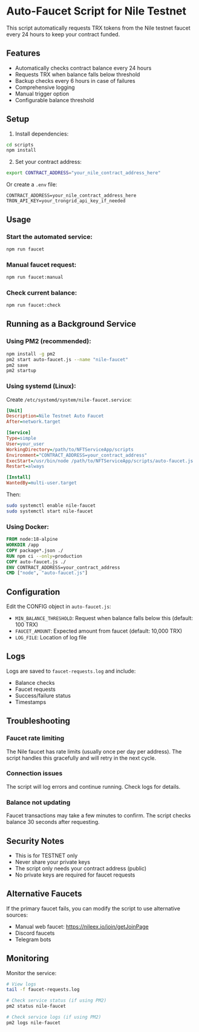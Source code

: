 # Auto-Faucet Script for Nile Testnet

This script automatically requests TRX tokens from the Nile testnet faucet every 24 hours to keep your contract funded.

## Features

- Automatically checks contract balance every 24 hours
- Requests TRX when balance falls below threshold
- Backup checks every 6 hours in case of failures
- Comprehensive logging
- Manual trigger option
- Configurable balance threshold

## Setup

1. Install dependencies:
```bash
cd scripts
npm install
```

2. Set your contract address:
```bash
export CONTRACT_ADDRESS="your_nile_contract_address_here"
```

Or create a `.env` file:
```env
CONTRACT_ADDRESS=your_nile_contract_address_here
TRON_API_KEY=your_trongrid_api_key_if_needed
```

## Usage

### Start the automated service:
```bash
npm run faucet
```

### Manual faucet request:
```bash
npm run faucet:manual
```

### Check current balance:
```bash
npm run faucet:check
```

## Running as a Background Service

### Using PM2 (recommended):
```bash
npm install -g pm2
pm2 start auto-faucet.js --name "nile-faucet"
pm2 save
pm2 startup
```

### Using systemd (Linux):
Create `/etc/systemd/system/nile-faucet.service`:
```ini
[Unit]
Description=Nile Testnet Auto Faucet
After=network.target

[Service]
Type=simple
User=your_user
WorkingDirectory=/path/to/NFTServiceApp/scripts
Environment="CONTRACT_ADDRESS=your_contract_address"
ExecStart=/usr/bin/node /path/to/NFTServiceApp/scripts/auto-faucet.js
Restart=always

[Install]
WantedBy=multi-user.target
```

Then:
```bash
sudo systemctl enable nile-faucet
sudo systemctl start nile-faucet
```

### Using Docker:
```dockerfile
FROM node:18-alpine
WORKDIR /app
COPY package*.json ./
RUN npm ci --only=production
COPY auto-faucet.js ./
ENV CONTRACT_ADDRESS=your_contract_address
CMD ["node", "auto-faucet.js"]
```

## Configuration

Edit the CONFIG object in `auto-faucet.js`:

- `MIN_BALANCE_THRESHOLD`: Request when balance falls below this (default: 100 TRX)
- `FAUCET_AMOUNT`: Expected amount from faucet (default: 10,000 TRX)
- `LOG_FILE`: Location of log file

## Logs

Logs are saved to `faucet-requests.log` and include:
- Balance checks
- Faucet requests
- Success/failure status
- Timestamps

## Troubleshooting

### Faucet rate limiting
The Nile faucet has rate limits (usually once per day per address). The script handles this gracefully and will retry in the next cycle.

### Connection issues
The script will log errors and continue running. Check logs for details.

### Balance not updating
Faucet transactions may take a few minutes to confirm. The script checks balance 30 seconds after requesting.

## Security Notes

- This is for TESTNET only
- Never share your private keys
- The script only needs your contract address (public)
- No private keys are required for faucet requests

## Alternative Faucets

If the primary faucet fails, you can modify the script to use alternative sources:
- Manual web faucet: https://nileex.io/join/getJoinPage
- Discord faucets
- Telegram bots

## Monitoring

Monitor the service:
```bash
# View logs
tail -f faucet-requests.log

# Check service status (if using PM2)
pm2 status nile-faucet

# Check service logs (if using PM2)
pm2 logs nile-faucet
```
